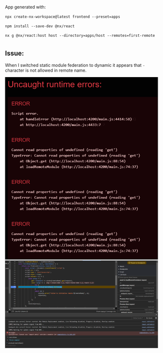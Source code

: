 App generated with:

`npx create-nx-workspace@latest frontend --preset=apps`

`npm install --save-dev @nx/react`

`nx g @nx/react:host host --directory=apps/host --remotes=first-remote`


#
## Issue:
When I switched static module federation to dynamic it appears that `-` character is not allowed in remote name.

![Error](../screenshots/error.png?raw=true)
![Issue place](../screenshots/issue-place.png?raw=true)